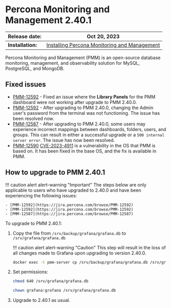 # Percona Monitoring and Management 2.40.1

| **Release date:** | Oct 20, 2023                                                                                    |
| ----------------- | ----------------------------------------------------------------------------------------------- |
| **Installation:** | [Installing Percona Monitoring and Management](https://www.percona.com/software/pmm/quickstart) |

Percona Monitoring and Management (PMM) is an open-source database monitoring, management, and observability solution for MySQL, PostgreSQL, and MongoDB.

## Fixed issues

- [PMM-12592](https://jira.percona.com/browse/PMM-12592) - Fixed an issue where the **Library Panels** for the PMM dashboard were not working after upgrade to PMM 2.40.0.
- [PMM-12592](https://jira.percona.com/browse/PMM-12592) - After upgrading to PMM 2.40.0, changing the Admin user's password from the terminal was not functioning. The issue has been resolved now.
- [PMM-12587](https://jira.percona.com/browse/PMM-12587) - After upgrading to PMM 2.40.0, some users may experience incorrect mappings between dashboards, folders, users, and groups. This can result in either a successful upgrade or a `500 internal server error`. The issue has now been resolved.
- [PMM-12590](https://jira.percona.com/browse/PMM-12590) [CVE-2023-4911](https://nvd.nist.gov/vuln/detail/CVE-2023-4911) is a vulnerability in the OS that PMM is based on. It has been fixed in the base OS, and the fix is available in PMM.


## How to upgrade to PMM 2.40.1

!!! caution alert alert-warning "Important"
    The steps below are only applicable to users who have upgraded to 2.40.0 and have been experiencing the following issues:
    
    - [PMM-12592](https://jira.percona.com/browse/PMM-12592)
    - [PMM-12592](https://jira.percona.com/browse/PMM-12592)
    - [PMM-12587](https://jira.percona.com/browse/PMM-12587)

To upgrade to PMM 2.40.1:

1. Copy the file from `/srv/backup/grafana/grafana.db` to `/srv/grafana/grafana.db`

    !!! caution alert alert-warning "Caution"
    This step will result in the loss of all changes made to Grafana upon upgrading to version 2.40.0.
    
    ```sh
    docker exec -t pmm-server cp /srv/backup/grafana/grafana.db /srv/grafana/grafana.db
    ```

2. Set permissions:

    ```sh
    chmod 640 /srv/grafana/grafana.db
 
    chown grafana:grafana /srv/grafana/grafana.db
    ```

3. Upgrade to 2.40.1 as usual.